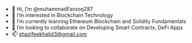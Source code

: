 - 👋 Hi, I’m @muhammadFarooq287
- 👀 I’m interested in Blockchain Technology
- 🌱 I’m currently learning Ethereum Blockchain and Solidity Fundamentals
- 💞️ I’m looking to collaborate on Developing Smart Contracts, DeFi Apps
- 📫 shazifeekhalid3@gmail.com

<!---
muhammadFarooq287/muhammadFarooq287 is a ✨ special ✨ repository because its `README.md` (this file) appears on your GitHub profile.
You can click the Preview link to take a look at your changes.
--->
